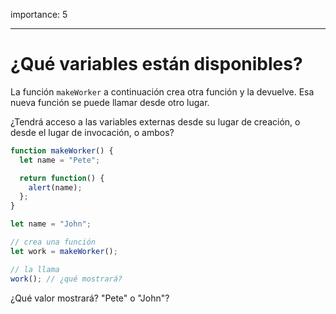 importance: 5

---

# ¿Qué variables están disponibles?

La función `makeWorker` a continuación crea otra función y la devuelve. Esa nueva función se puede llamar desde otro lugar.

¿Tendrá acceso a las variables externas desde su lugar de creación, o desde el lugar de invocación, o ambos?

```js
function makeWorker() {
  let name = "Pete";

  return function() {
    alert(name);
  };
}

let name = "John";

// crea una función
let work = makeWorker();

// la llama
work(); // ¿qué mostrará?
```

¿Qué valor mostrará? "Pete" o "John"?
